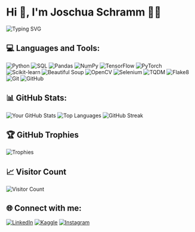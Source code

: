 # Hi 👋, I'm Joschua Schramm 🧑‍💻

![Typing SVG](https://readme-typing-svg.demolab.com/?lines=Becoming+a+Data+Scientist+%26+AI+specialist;Join+and+grow+with+me+together!+%3C3)

## 💻 Languages and Tools:
![Python](https://img.shields.io/badge/-Python-black?style=flat&logo=python)
![SQL](https://img.shields.io/badge/-SQL-black?style=flat&logo=sqlite)
![Pandas](https://img.shields.io/badge/-Pandas-black?style=flat&logo=pandas)
![NumPy](https://img.shields.io/badge/-NumPy-black?style=flat&logo=numpy)
![TensorFlow](https://img.shields.io/badge/-TensorFlow-black?style=flat&logo=tensorflow)
![PyTorch](https://img.shields.io/badge/-PyTorch-black?style=flat&logo=pytorch)
![Scikit-learn](https://img.shields.io/badge/-Scikit--learn-black?style=flat&logo=scikit-learn)
![Beautiful Soup](https://img.shields.io/badge/-Beautiful%20Soup-black?style=flat&logo=beautifulsoup4)
![OpenCV](https://img.shields.io/badge/-OpenCV-black?style=flat&logo=opencv)
![Selenium](https://img.shields.io/badge/-Selenium-black?style=flat&logo=selenium)
![TQDM](https://img.shields.io/badge/-TQDM-black?style=flat&logo=tqdm)
![Flake8](https://img.shields.io/badge/-Flake8-black?style=flat&logo=flake8)
![Git](https://img.shields.io/badge/-Git-black?style=flat&logo=git)
![GitHub](https://img.shields.io/badge/-GitHub-black?style=flat&logo=github)

## 📊 GitHub Stats:
![Your GitHub Stats](https://github-readme-stats.vercel.app/api?username=yourusername&show_icons=true&theme=radical)
![Top Languages](https://github-readme-stats.vercel.app/api/top-langs/?username=yourusername&layout=compact&theme=radical)
![GitHub Streak](https://github-readme-streak-stats.herokuapp.com/?user=yourusername&theme=radical)

## 🏆 GitHub Trophies
![Trophies](https://github-profile-trophy.vercel.app/?username=yourusername&theme=radical)

## 📈 Visitor Count
![Visitor Count](https://visitor-badge.laobi.icu/badge?page_id=yourusername.yourusername)

## 🌐 Connect with me:
[![LinkedIn](https://img.shields.io/badge/LinkedIn-blue?style=flat&logo=linkedin&logoColor=white)](https://www.linkedin.com/in/your-profile/)
[![Kaggle](https://img.shields.io/badge/Kaggle-blue?style=flat&logo=kaggle&logoColor=white)](https://www.kaggle.com/your-profile/)
[![Instagram](https://img.shields.io/badge/Instagram-pink?style=flat&logo=instagram&logoColor=white)](https://www.instagram.com/your-profile/)

